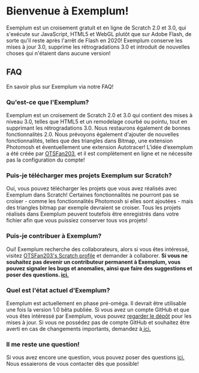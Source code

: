 <h1> Bienvenue à Exemplum! </h1>

   <p> Exemplum est un croisement gratuit et en ligne de Scratch 2.0 et 3.0, qui s'exécute sur JavaScript, HTML5 et WebGL plutôt que sur Adobe Flash, de sorte qu'il reste après l'arrêt de Flash en 2020! Exemplum conserve les mises à jour 3.0, supprime les rétrogradations 3.0 et introduit de nouvelles choses qui n'étaient dans aucune version! </p>

<h2> FAQ </h2>

   <p> En savoir plus sur Exemplum via notre FAQ! </p>

<h3> Qu'est-ce que l'Exemplum? </h3>

   <p> Exemplum est un croisement de Scratch 2.0 et 3.0 qui contient des mises à niveau 3.0, telles que HTML5 et un remodelage courbé ou pointu, tout en supprimant les rétrogradations 3.0. Nous restaurons également de bonnes fonctionnalités 2.0. Nous prévoyons également d'ajouter de nouvelles fonctionnalités, telles que des triangles dans Bitmap, une extension Photomosh et éventuellement une extension Autotracer! L’idée d’exemplum a été créée par <a href="https://scratch.mit.edu/users/OTSFan203">OTSFan203</a>, et il est complètement en ligne et ne nécessite pas la configuration du compte! </p>
   
<h3>Puis-je télécharger mes projets Exemplum sur Scratch?</h3>

   <p> Oui, vous pouvez télécharger les projets que vous avez réalisés avec Exemplum dans Scratch! Certaines fonctionnalités ne pourront pas se croiser - comme les fonctionnalités Photomosh si elles sont ajoutées - mais des triangles bitmap par exemple devraient se croiser. Tous les projets réalisés dans Exemplum peuvent toutefois être enregistrés dans votre fichier afin que vous puissiez conserver tous vos projets! </p>
   
<h3> Puis-je contribuer à Exemplum? </h3>

   <p> Oui! Exemplum recherche des collaborateurs, alors si vous êtes intéressé, visitez <a href="https://scratch.mit.edu/users/OTSFan203">OTSFan203's Scratch profile</a> et demander à collaborer. <strong> Si vous ne souhaitez pas devenir un contributeur permanent à Exemplum, vous pouvez signaler les bugs et anomalies, ainsi que faire des suggestions et poser des questions. <a href="https://github.com/otsfan203/exemplum/issues">ici.</a> </strong> </p>
   
<h3> Quel est l'état actuel d'Exemplum? </h3>

   <p> Exemplum est actuellement en phase pré-oméga. Il devrait être utilisable une fois la version 1.0 bêta publiée. Si vous avez un compte GitHub et que vous êtes intéressé par Exemplum, vous pouvez <a href="https://github.com/otsfan203/exemplum/">regarder le dépôt</a> pour les mises à jour. Si vous ne possédez pas de compte GitHub et souhaitez être averti en cas de changements importants, demandez à<a href="https://scratch.mit.edu/users/OTSFan203"> ici. </a></p>
   
<h3> Il me reste une question! </h3>

   <p> Si vous avez encore une question, vous pouvez poser des questions <a href="https://github.com/otsfan203/exemplum/issues">ici.</a> Nous essaierons de vous contacter dès que possible! </p>
